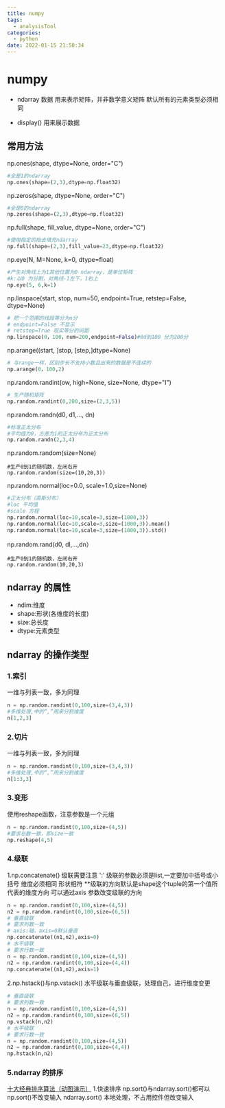 ```yaml
---
title: numpy
tags:
  - analysisTool
categories:
  - python
date: 2022-01-15 21:50:34
---
```


# numpy
- ndarray 数据
	用来表示矩阵，并非数学意义矩阵
	默认所有的元素类型必须相同
	
- display()
	用来展示数据
	
## 常用方法
np.ones(shape, dtype=None, order="C") 
```python
#全是1的ndarray
np.ones(shape=(2,3),dtype=np.float32)

```

np.zeros(shape, dtype=None, order="C")
```python
#全是0的ndarray
np.zeros(shape=(2,3),dtype=np.float32)
```

np.full(shape, fill_value, dtype=None, order="C")
```python
#使用指定的指去填充ndarray
np.full(shape=(2,3),fill_value=23,dtype=np.float32)
```

np.eye(N, M=None, k=0, dtype=float)
```python
#产生对角线上为1其他位置为0 ndarray，是单位矩阵
#k:以0 为分割，对角线-1左下，1右上
np.eye(5, 6,k=1)
```

np.linspace(start, stop, num=50, endpoint=True, retstep=False, dtype=None) 
```python
# 把一个范围的线段等分为n分
# endpoint=False 不显示
# retstep=True 现实等分的间距
np.linspace(0，100，num=200,endpoint=False)#0d到100 分为200分
```

np.arange((start, ]stop, [step,]dtype=None)
```python
# 与range一样，区别步长不支持小数且出来的数据是不连续的
np.arange(0，100,2)
```

np.random.randint(ow, high=None, size=None, dtype="I")
```python
# 生产随机矩阵
np.random.randint(0,200,size=(2,3,5))
```
np.random.randn(d0, d1,..., dn) 
```python
#标准正太分布
#平均值为0，方差为1的正太分布为正太分布
np.random.randn(2,3,4)
```
np.random.random(size=None)
```
#生产0到1的随机数，左闭右开
np.random.random(size=(10,20,3))
```
np.random.normal(loc=0.0, scale=1.0,size=None)
```python
#正太分布（高斯分布）
#loc 平均值
#scale 方程
np.random.normal(loc=10,scale=3,size=(1000,3))
np.random.normal(loc=10,scale=3,size=(1000,3)).mean()
np.random.normal(loc=10,scale=3,size=(1000,3)).std()
```
np.random.rand(d0, dl,...,dn）
```
#生产0到1的随机数，左闭右开
np.random.random(10,20,3)
```
## ndarray 的属性
- ndim:维度
- shape:形状(各维度的长度)
- size:总长度
- dtype:元素类型
## ndarray 的操作类型

### 1.索引
一维与列表一致，多为同理
```python
n = np.random.randint(0,100,size=(3,4,3))
#多维处理,中的“,”用来分割维度
n[1,2,3]
```
### 2.切片
一维与列表一致，多为同理
```python
n = np.random.randint(0,100,size=(3,4,3))
#多维处理,中的“,”用来分割维度
n[1:3,3]
```
### 3.变形
使用reshape函数，注意参数是一个元组
```python
n = np.random.randint(0,100,size=(4,5))
#要求总数一致，即size一致
np.reshape(4,5) 
```
### 4.级联
1.np.concatenate() 级联需要注意 ':'
	级联的参数必须是list,一定要加中括号或小括号
	维度必须相同
	形状相符
	**级联的方向默认是shape这个tuple的第一个值所代表的维度方向
	可以通过axis 参数改变级联的方向
```python
n = np.random.randint(0,100,size=(4,5))
n2 = np.random.randint(0,100,size=(6,5))
# 垂直级联
# 要求列数一致
# axis:轴，axis=0默认垂直
np.concatenate((n1,n2),axis=0)
# 水平级联
# 要求行数一致
n = np.random.randint(0,100,size=(4,5))
n2 = np.random.randint(0,100,size=(4,4))
np.concatenate((n1,n2),axis=1)
```
2.np.hstack()与np.vstack()
	水平级联与垂直级联，处理自己，进行维度变更
```python
# 垂直级联
# 要求列数一致
n = np.random.randint(0,100,size=(4,5))
n2 = np.random.randint(0,100,size=(6,5))
np.vstack(n,n2)
# 水平级联
# 要求行数一致
n = np.random.randint(0,100,size=(4,5))
n2 = np.random.randint(0,100,size=(4,4))
np.hstack(n,n2)
```

### 5.ndarray 的排序
[十大经典排序算法（动图演示）](https://www.cnblogs.com/onepixel/articles/7674659.html)
1.快速排序
	np.sort()与ndarray.sort()都可以
	np.sort()不改变输入
	ndarray.sort() 本地处理，不占用控件但改变输入

